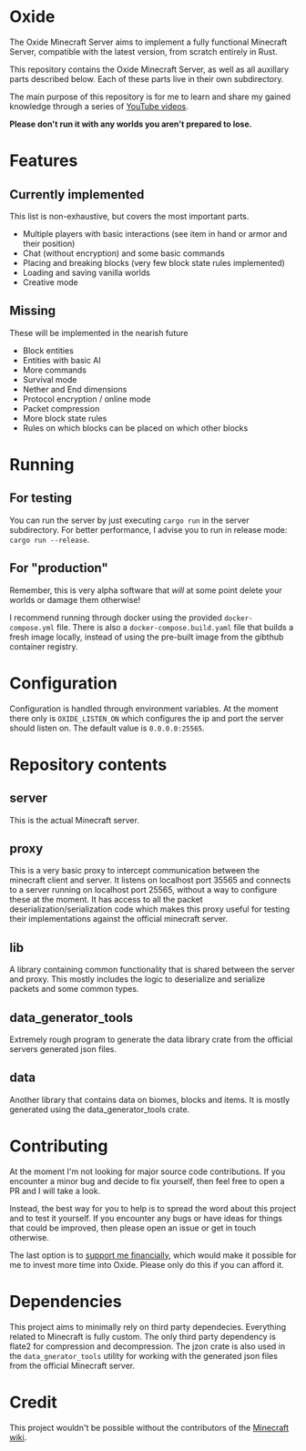 # Oxide
The Oxide Minecraft Server aims to implement a fully functional Minecraft Server, compatible with the latest version, from scratch entirely in Rust.

This repository contains the Oxide Minecraft Server, as well as all auxillary parts described below.
Each of these parts live in their own subdirectory.

The main purpose of this repository is for me to learn and share my gained knowledge through a series of [YouTube videos](https://www.youtube.com/playlist?list=PLht_DnAZ_Av4UZwQGhz7aNDMH9pfI0ein).

**Please don't run it with any worlds you aren't prepared to lose.**

# Features
## Currently implemented
This list is non-exhaustive, but covers the most important parts.
- Multiple players with basic interactions (see item in hand or armor and their position)
- Chat (without encryption) and some basic commands
- Placing and breaking blocks (very few block state rules implemented)
- Loading and saving vanilla worlds
- Creative mode

## Missing
These will be implemented in the nearish future
- Block entities
- Entities with basic AI
- More commands
- Survival mode
- Nether and End dimensions
- Protocol encryption / online mode
- Packet compression
- More block state rules
- Rules on which blocks can be placed on which other blocks

# Running
## For testing
You can run the server by just executing `cargo run` in the server subdirectory. For better performance, I advise you to run in release mode: `cargo run --release`.

## For "production"
Remember, this is very alpha software that _will_ at some point delete your worlds or damage them otherwise!

I recommend running through docker using the provided `docker-compose.yml` file. There is also a `docker-compose.build.yaml` file that builds a fresh image locally, instead of using the pre-built image from the gibthub container registry.

# Configuration
Configuration is handled through environment variables. At the moment there only is `OXIDE_LISTEN_ON` which configures the ip and port the server should listen on. The default value is `0.0.0.0:25565`.

# Repository contents
## server
This is the actual Minecraft server.

## proxy
This is a very basic proxy to intercept communication between the minecraft client and server.
It listens on localhost port 35565 and connects to a server running on localhost port 25565, without a way to configure these at the moment.
It has access to all the packet deserialization/serialization code which makes this proxy useful for testing their implementations against the official minecraft server.

## lib
A library containing common functionality that is shared between the server and proxy. This mostly includes the logic to deserialize and serialize packets and some common types.

## data_generator_tools
Extremely rough program to generate the data library crate from the official servers generated json files.

## data
Another library that contains data on biomes, blocks and items. It is mostly generated using the data_generator_tools crate.

# Contributing
At the moment I'm not looking for major source code contributions. If you encounter a minor bug and decide to fix yourself, then feel free to open a PR and I will take a look.

Instead, the best way for you to help is to spread the word about this project and to test it yourself. If you encounter any bugs or have ideas for things that could be improved, then please open an issue or get in touch otherwise.

The last option is to [support me financially](https://buymeacoffee.com/thetxt), which would make it possible for me to invest more time into Oxide. Please only do this if you can afford it.

# Dependencies
This project aims to minimally rely on third party dependecies. Everything related to Minecraft is fully custom.
The only third party dependency is flate2 for compression and decompression. The jzon crate is also used in the `data_gnerator_tools` utility for working with the generated json files from the official Minecraft server.

# Credit
This project wouldn't be possible without the contributors of the [Minecraft wiki](https://minecraft.wiki/w/Java_Edition_protocol).
